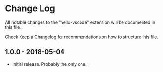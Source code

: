 # Change Log
All notable changes to the "hello-vscode" extension will be documented in this file.

Check [Keep a Changelog](http://keepachangelog.com/) for recommendations on how to structure this file.

## 1.0.0 - 2018-05-04
- Initial release. Probably the only one.
